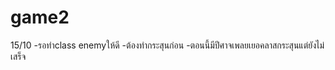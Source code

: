 # game2
15/10 -รอทำclass enemyให้ดี 
-ต้องทำกระสุนก่อน
-ตอนนี้มีปีศาจเพลยเยอคลาสกระสุนแต่ยังไม่เสร็จ
